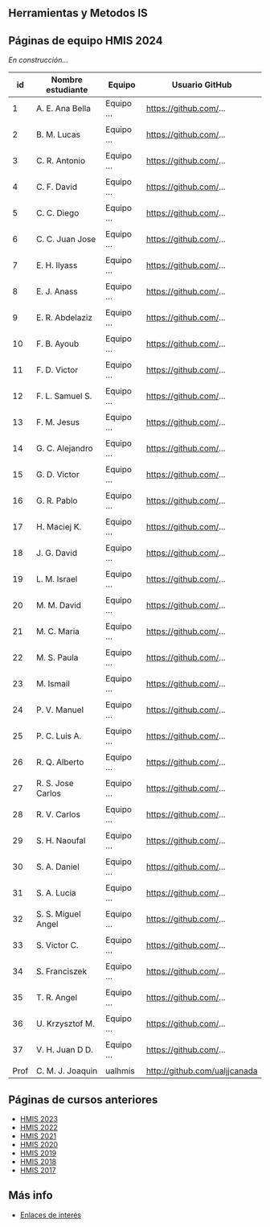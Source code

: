 ## Herramientas y Metodos IS

## Páginas de equipo HMIS 2024

_En construcción..._

| id | Nombre estudiante | Equipo | Usuario GitHub |
|----|--------------------|--------|----------------| 
1	|	A. E. Ana Bella	|	Equipo …	|	https://github.com/...  	| | | | |
| | | | |
2	|	B. M. Lucas	|	Equipo …	|	https://github.com/...  	| | | | |
| | | | |
3	|	C. R. Antonio	|	Equipo …	|	https://github.com/...  	| | | | |
| | | | |
4	|	C. F. David	|	Equipo …	|	https://github.com/...  	| | | | |
| | | | |
5	|	C. C. Diego	|	Equipo …	|	https://github.com/...  	| | | | |
| | | | |
6	|	C. C. Juan Jose	|	Equipo …	|	https://github.com/...  	| | | | |
| | | | |
7	|	E. H. Ilyass	|	Equipo …	|	https://github.com/...  	| | | | |
| | | | |
8	|	E. J. Anass	|	Equipo …	|	https://github.com/...  	| | | | |
| | | | |
9	|	E. R. Abdelaziz	|	Equipo …	|	https://github.com/...  	| | | | |
| | | | |
10	|	F. B. Ayoub	|	Equipo …	|	https://github.com/...  	| | | | |
| | | | |
11	|	F. D. Victor	|	Equipo …	|	https://github.com/...  	| | | | |
| | | | |
12	|	F. L. Samuel S.	|	Equipo …	|	https://github.com/...  	| | | | |
| | | | |
13	|	F. M. Jesus	|	Equipo …	|	https://github.com/...  	| | | | |
| | | | |
14	|	G. C. Alejandro	|	Equipo …	|	https://github.com/...  	| | | | |
| | | | |
15	|	G. D. Victor	|	Equipo …	|	https://github.com/...  	| | | | |
| | | | |
16	|	G. R. Pablo	|	Equipo …	|	https://github.com/...  	| | | | |
| | | | |
17	|	H. Maciej K.	|	Equipo …	|	https://github.com/...  	| | | | |
| | | | |
18	|	J. G. David	|	Equipo …	|	https://github.com/...  	| | | | |
| | | | |
19	|	L. M. Israel	|	Equipo …	|	https://github.com/...  	| | | | |
| | | | |
20	|	M. M. David	|	Equipo …	|	https://github.com/...  	| | | | |
| | | | |
21	|	M. C. Maria	|	Equipo …	|	https://github.com/...  	| | | | |
| | | | |
22	|	M. S. Paula	|	Equipo …	|	https://github.com/...  	| | | | |
| | | | |
23	|	M. Ismail	|	Equipo …	|	https://github.com/...  	| | | | |
| | | | |
24	|	P. V. Manuel	|	Equipo …	|	https://github.com/...  	| | | | |
| | | | |
25	|	P. C. Luis A.	|	Equipo …	|	https://github.com/...  	| | | | |
| | | | |
26	|	R. Q. Alberto	|	Equipo …	|	https://github.com/...  	| | | | |
| | | | |
27	|	R. S. Jose Carlos	|	Equipo …	|	https://github.com/...  	| | | | |
| | | | |
28	|	R. V. Carlos	|	Equipo …	|	https://github.com/...  	| | | | |
| | | | |
29	|	S. H. Naoufal	|	Equipo …	|	https://github.com/...  	| | | | |
| | | | |
30	|	S. A. Daniel	|	Equipo …	|	https://github.com/...  	| | | | |
| | | | |
31	|	S. A. Lucia	|	Equipo …	|	https://github.com/...  	| | | | |
| | | | |
32	|	S. S. Miguel Angel	|	Equipo …	|	https://github.com/...  	| | | | |
| | | | |
33	|	S. Victor C.	|	Equipo …	|	https://github.com/...  	| | | | |
| | | | |
34	|	S. Franciszek	|	Equipo …	|	https://github.com/...  	| | | | |
| | | | |
35	|	T. R. Angel	|	Equipo …	|	https://github.com/...  	| | | | |
| | | | |
36	|	U. Krzysztof M.	|	Equipo …	|	https://github.com/...  	| | | | |
| | | | |
37	|	V. H. Juan D D.	|	Equipo …	|	https://github.com/...  	| | | | |
| | | | |
Prof | C. M. J. Joaquin | ualhmis | http://github.com/ualjjcanada  | | | | |


## Páginas de cursos anteriores
* [HMIS 2023](index2023.md)
* [HMIS 2022](index2022.md)
* [HMIS 2021](index2021.md)
* [HMIS 2020](index2020.md)
* [HMIS 2019](index2019.md)
* [HMIS 2018](index2018.md)
* [HMIS 2017](index2017.md)

## Más info
* [Enlaces de interés](enlaces.md)
